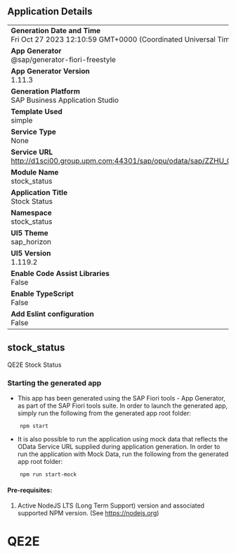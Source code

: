 ## Application Details
|               |
| ------------- |
|**Generation Date and Time**<br>Fri Oct 27 2023 12:10:59 GMT+0000 (Coordinated Universal Time)|
|**App Generator**<br>@sap/generator-fiori-freestyle|
|**App Generator Version**<br>1.11.3|
|**Generation Platform**<br>SAP Business Application Studio|
|**Template Used**<br>simple|
|**Service Type**<br>None|
|**Service URL**<br>http://d1sci00.group.upm.com:44301/sap/opu/odata/sap/ZZHU_CDS_STOCK_CDS
|**Module Name**<br>stock_status|
|**Application Title**<br>Stock Status|
|**Namespace**<br>stock_status|
|**UI5 Theme**<br>sap_horizon|
|**UI5 Version**<br>1.119.2|
|**Enable Code Assist Libraries**<br>False|
|**Enable TypeScript**<br>False|
|**Add Eslint configuration**<br>False|

## stock_status

QE2E Stock Status

### Starting the generated app

-   This app has been generated using the SAP Fiori tools - App Generator, as part of the SAP Fiori tools suite.  In order to launch the generated app, simply run the following from the generated app root folder:

```
    npm start
```

- It is also possible to run the application using mock data that reflects the OData Service URL supplied during application generation.  In order to run the application with Mock Data, run the following from the generated app root folder:

```
    npm run start-mock
```

#### Pre-requisites:

1. Active NodeJS LTS (Long Term Support) version and associated supported NPM version.  (See https://nodejs.org)


# QE2E
